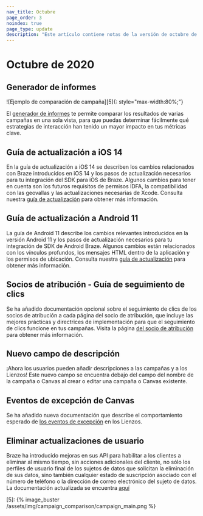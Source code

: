 ```yaml
---
nav_title: Octubre
page_order: 3
noindex: true
page_type: update
description: "Este artículo contiene notas de la versión de octubre de 2020."
---
```


# Octubre de 2020

## Generador de informes

![Ejemplo de comparación de campaña][5]{: style="max-width:80%;"}

El [generador de informes]({{site.baseurl}}/report_builder) te permite comparar los resultados de varias campañas en una sola vista, para que puedas determinar fácilmente qué estrategias de interacción han tenido un mayor impacto en tus métricas clave.

## Guía de actualización a iOS 14

En la guía de actualización a iOS 14 se describen los cambios relacionados con Braze introducidos en iOS 14 y los pasos de actualización necesarios para tu integración del SDK para iOS de Braze. Algunos cambios para tener en cuenta son los futuros requisitos de permisos IDFA, la compatibilidad con las geovallas y las actualizaciones necesarias de Xcode. Consulta nuestra [guía de actualización]({{site.baseurl}}/developer_guide/platform_integration_guides/ios/initial_sdk_setup/overview/) para obtener más información. 

## Guía de actualización a Android 11

La guía de Android 11 describe los cambios relevantes introducidos en la versión Android 11 y los pasos de actualización necesarios para tu integración de SDK de Android Braze. Algunos cambios están relacionados con los vínculos profundos, los mensajes HTML dentro de la aplicación y los permisos de ubicación. Consulta nuestra [guía de actualización]({{site.baseurl}}/developer_guide/platform_integration_guides/android/android_11/) para obtener más información.

## Socios de atribución - Guía de seguimiento de clics

Se ha añadido documentación opcional sobre el seguimiento de clics de los socios de atribución a cada página del socio de atribución, que incluye las mejores prácticas y directrices de implementación para que el seguimiento de clics funcione en tus campañas. Visita la página [del socio de atribución]({{site.baseurl}}/partners/advertising_technologies/attribution/) para obtener más información. 

## Nuevo campo de descripción

¡Ahora los usuarios pueden añadir descripciones a las campañas y a los Lienzos! Este nuevo campo se encuentra debajo del campo del nombre de la campaña o Canvas al crear o editar una campaña o Canvas existente. 

## Eventos de excepción de Canvas

Se ha añadido nueva documentación que describe el comportamiento esperado de [los eventos de excepción]({{site.baseurl}}/user_guide/engagement_tools/canvas/create_a_canvas/exception_events/) en los Lienzos. 

## Eliminar actualizaciones de usuario

Braze ha introducido mejoras en sus API para habilitar a los clientes a eliminar al mismo tiempo, sin acciones adicionales del cliente, no sólo los perfiles de usuario final de los sujetos de datos que solicitan la eliminación de sus datos, sino también cualquier estado de suscripción asociado con el número de teléfono o la dirección de correo electrónico del sujeto de datos. La documentación actualizada se encuentra [aquí]({{site.baseurl}}/help/dp-technical-assistance/#braze-recommendation-2)

[5]: {% image_buster /assets/img/campaign_comparison/campaign_main.png %} 